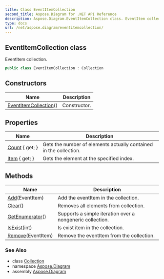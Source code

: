 ```yaml
---
title: Class EventItemCollection
second_title: Aspose.Diagram for .NET API Reference
description: Aspose.Diagram.EventItemCollection class. EventItem collection
type: docs
url: /net/aspose.diagram/eventitemcollection/
---
```

## EventItemCollection class

EventItem collection.

```csharp
public class EventItemCollection : Collection
```

## Constructors

| Name | Description |
| --- | --- |
| [EventItemCollection](eventitemcollection/)() | Constructor. |

## Properties

| Name | Description |
| --- | --- |
| [Count](../../aspose.diagram/collection/count/) { get; } | Gets the number of elements actually contained in the collection. |
| [Item](../../aspose.diagram/eventitemcollection/item/) { get; } | Gets the element at the specified index. |

## Methods

| Name | Description |
| --- | --- |
| [Add](../../aspose.diagram/eventitemcollection/add/)(EventItem) | Add the eventItem in the collection. |
| [Clear](../../aspose.diagram/collection/clear/)() | Removes all elements from collection. |
| [GetEnumerator](../../aspose.diagram/collection/getenumerator/)() | Supports a simple iteration over a nongeneric collection. |
| [IsExist](../../aspose.diagram/collection/isexist/)(int) | Is exist item in the collection. |
| [Remove](../../aspose.diagram/eventitemcollection/remove/)(EventItem) | Remove the eventItem from the collection. |

### See Also

* class [Collection](../collection/)
* namespace [Aspose.Diagram](../../aspose.diagram/)
* assembly [Aspose.Diagram](../../)


